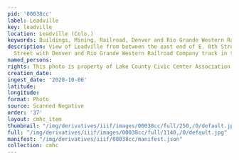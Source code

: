 ```yaml
---
pid: '00038cc'
label: Leadville
key: leadville
location: Leadville (Colo.)
keywords: Buildings, Mining, Railroad, Denver and Rio Grande Western Railroad Company
description: View of Leadville from between the east end of E. 8th Street and E. 9th
  Street with Denver and Rio Grande Western Railroad Company track in the foreground
named_persons: 
rights: This photo is property of Lake County Civic Center Association.
creation_date: 
ingest_date: '2020-10-06'
latitude: 
longitude: 
format: Photo
source: Scanned Negative
order: '37'
layout: cmhc_item
thumbnail: "/img/derivatives/iiif/images/00038cc/full/250,/0/default.jpg"
full: "/img/derivatives/iiif/images/00038cc/full/1140,/0/default.jpg"
manifest: "/img/derivatives/iiif/00038cc/manifest.json"
collection: cmhc
---
```

